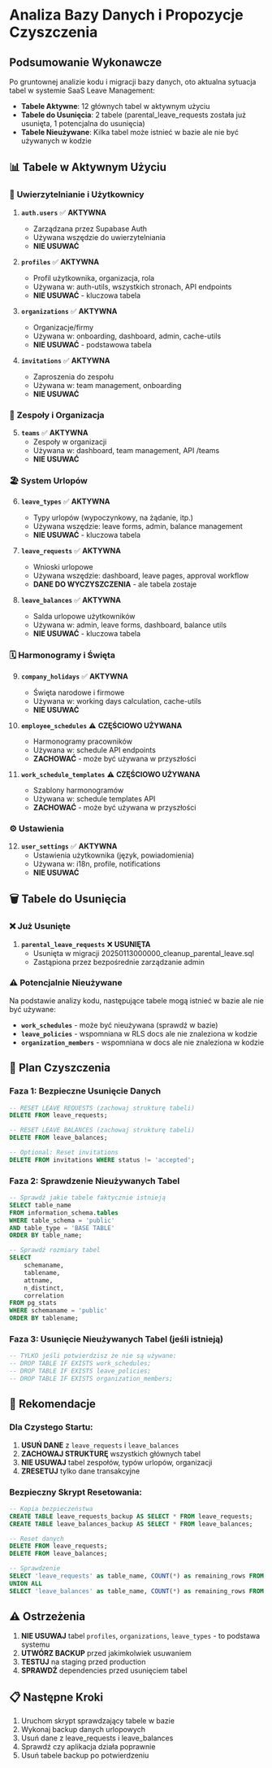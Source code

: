 # Analiza Bazy Danych i Propozycje Czyszczenia

## Podsumowanie Wykonawcze

Po gruntownej analizie kodu i migracji bazy danych, oto aktualna sytuacja tabel w systemie SaaS Leave Management:

- **Tabele Aktywne**: 12 głównych tabel w aktywnym użyciu
- **Tabele do Usunięcia**: 2 tabele (parental_leave_requests została już usunięta, 1 potencjalna do usunięcia)
- **Tabele Nieużywane**: Kilka tabel może istnieć w bazie ale nie być używanych w kodzie

## 📊 **Tabele w Aktywnym Użyciu**

### 🔐 **Uwierzytelnianie i Użytkownicy**
1. **`auth.users`** ✅ **AKTYWNA** 
   - Zarządzana przez Supabase Auth
   - Używana wszędzie do uwierzytelniania
   - **NIE USUWAĆ**

2. **`profiles`** ✅ **AKTYWNA**
   - Profil użytkownika, organizacja, rola
   - Używana w: auth-utils, wszystkich stronach, API endpoints
   - **NIE USUWAĆ** - kluczowa tabela

3. **`organizations`** ✅ **AKTYWNA**
   - Organizacje/firmy
   - Używana w: onboarding, dashboard, admin, cache-utils
   - **NIE USUWAĆ** - podstawowa tabela

4. **`invitations`** ✅ **AKTYWNA**
   - Zaproszenia do zespołu
   - Używana w: team management, onboarding
   - **NIE USUWAĆ**

### 👥 **Zespoły i Organizacja**
5. **`teams`** ✅ **AKTYWNA**
   - Zespoły w organizacji
   - Używana w: dashboard, team management, API /teams
   - **NIE USUWAĆ**

### 🏖️ **System Urlopów**
6. **`leave_types`** ✅ **AKTYWNA**
   - Typy urlopów (wypoczynkowy, na żądanie, itp.)
   - Używana wszędzie: leave forms, admin, balance management
   - **NIE USUWAĆ** - kluczowa tabela

7. **`leave_requests`** ✅ **AKTYWNA**
   - Wnioski urlopowe
   - Używana wszędzie: dashboard, leave pages, approval workflow
   - **DANE DO WYCZYSZCZENIA** - ale tabela zostaje

8. **`leave_balances`** ✅ **AKTYWNA**
   - Salda urlopowe użytkowników
   - Używana w: admin, leave forms, dashboard, balance utils
   - **NIE USUWAĆ** - kluczowa tabela

### 🗓️ **Harmonogramy i Święta**
9. **`company_holidays`** ✅ **AKTYWNA**
   - Święta narodowe i firmowe
   - Używana w: working days calculation, cache-utils
   - **NIE USUWAĆ**

10. **`employee_schedules`** ⚠️ **CZĘŚCIOWO UŻYWANA**
    - Harmonogramy pracowników
    - Używana w: schedule API endpoints
    - **ZACHOWAĆ** - może być używana w przyszłości

11. **`work_schedule_templates`** ⚠️ **CZĘŚCIOWO UŻYWANA**
    - Szablony harmonogramów
    - Używana w: schedule templates API
    - **ZACHOWAĆ** - może być używana w przyszłości

### ⚙️ **Ustawienia**
12. **`user_settings`** ✅ **AKTYWNA**
    - Ustawienia użytkownika (język, powiadomienia)
    - Używana w: i18n, profile, notifications
    - **NIE USUWAĆ**

## 🗑️ **Tabele do Usunięcia**

### ❌ **Już Usunięte**
1. **`parental_leave_requests`** ❌ **USUNIĘTA**
   - Usunięta w migracji 20250113000000_cleanup_parental_leave.sql
   - Zastąpiona przez bezpośrednie zarządzanie admin

### ⚠️ **Potencjalnie Nieużywane**
Na podstawie analizy kodu, następujące tabele mogą istnieć w bazie ale nie być używane:

- **`work_schedules`** - może być nieużywana (sprawdź w bazie)
- **`leave_policies`** - wspomniana w RLS docs ale nie znaleziona w kodzie
- **`organization_members`** - wspomniana w docs ale nie znaleziona w kodzie

## 🧹 **Plan Czyszczenia**

### **Faza 1: Bezpieczne Usunięcie Danych**
```sql
-- RESET LEAVE REQUESTS (zachowaj strukturę tabeli)
DELETE FROM leave_requests;

-- RESET LEAVE BALANCES (zachowaj strukturę tabeli)  
DELETE FROM leave_balances;

-- Optional: Reset invitations
DELETE FROM invitations WHERE status != 'accepted';
```

### **Faza 2: Sprawdzenie Nieużywanych Tabel**
```sql
-- Sprawdź jakie tabele faktycznie istnieją
SELECT table_name 
FROM information_schema.tables 
WHERE table_schema = 'public' 
AND table_type = 'BASE TABLE'
ORDER BY table_name;

-- Sprawdź rozmiary tabel
SELECT 
    schemaname,
    tablename,
    attname,
    n_distinct,
    correlation
FROM pg_stats
WHERE schemaname = 'public'
ORDER BY tablename;
```

### **Faza 3: Usunięcie Nieużywanych Tabel** (jeśli istnieją)
```sql
-- TYLKO jeśli potwierdzisz że nie są używane:
-- DROP TABLE IF EXISTS work_schedules;
-- DROP TABLE IF EXISTS leave_policies;  
-- DROP TABLE IF EXISTS organization_members;
```

## 🎯 **Rekomendacje**

### **Dla Czystego Startu:**
1. **USUŃ DANE** z `leave_requests` i `leave_balances` 
2. **ZACHOWAJ STRUKTURĘ** wszystkich głównych tabel
3. **NIE USUWAJ** tabel zespołów, typów urlopów, organizacji
4. **ZRESETUJ** tylko dane transakcyjne

### **Bezpieczny Skrypt Resetowania:**
```sql
-- Kopia bezpieczeństwa
CREATE TABLE leave_requests_backup AS SELECT * FROM leave_requests;
CREATE TABLE leave_balances_backup AS SELECT * FROM leave_balances;

-- Reset danych
DELETE FROM leave_requests;
DELETE FROM leave_balances;

-- Sprawdzenie
SELECT 'leave_requests' as table_name, COUNT(*) as remaining_rows FROM leave_requests
UNION ALL
SELECT 'leave_balances' as table_name, COUNT(*) as remaining_rows FROM leave_balances;
```

## ⚠️ **Ostrzeżenia**

1. **NIE USUWAJ** tabel `profiles`, `organizations`, `leave_types` - to podstawa systemu
2. **UTWÓRZ BACKUP** przed jakimkolwiek usuwaniem
3. **TESTUJ** na staging przed production
4. **SPRAWDŹ** dependencies przed usunięciem tabel

## 📋 **Następne Kroki**

1. Uruchom skrypt sprawdzający tabele w bazie
2. Wykonaj backup danych urlopowych
3. Usuń dane z leave_requests i leave_balances
4. Sprawdź czy aplikacja działa poprawnie
5. Usuń tabele backup po potwierdzeniu 